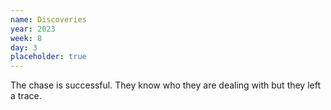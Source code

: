 ```yaml
---
name: Discoveries
year: 2023
week: 8
day: 3
placeholder: true
---
```


The chase is successful. They know who they are dealing with but they left a
trace.
